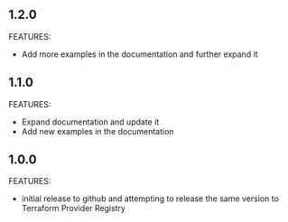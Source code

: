 ## 1.2.0

FEATURES:

- Add more examples in the documentation and further expand it

## 1.1.0

FEATURES:

- Expand documentation and update it
- Add new examples in the documentation

## 1.0.0

FEATURES:

- initial release to github and attempting to release the same version to Terraform Provider Registry